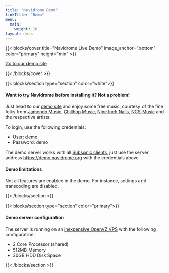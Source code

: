 ```yaml
---
title: "Navidrome Demo"
linkTitle: "Demo"
menu:
  main:
    weight: 10
layout: docs
---
```


{{< blocks/cover title="Navidrome Live Demo" image_anchor="bottom" color="primary" height="min" >}}

<div class="mx-auto">
	<a class="btn btn-lg btn-primary mr-3 mb-4" href="https://demo.navidrome.org" target="_blank">
		Go to our demo site <i class="fas fa-arrow-alt-circle-right ml-2"></i>
	</a>
</div>

{{< /blocks/cover >}}

{{< blocks/section type="section" color="white">}}

#### Want to try Navidrome before installing it? Not a problem!
Just head to our [demo site](https://demo.navidrome.org) and enjoy some free music, courtesy of the fine folks from [Jamendo Music](https://jamendo.com), [Chillhop Music](https://chillhop.com), [Nine Inch Nails](https://www.nin.com/nine-inch-nails-ghosts-v-vi-available-now/), [NCS Music](https://www.ncsmusic.com/) and the respective artists.

To login, use the following credentials:

* User: demo
* Password: demo

The demo server works with all [Subsonic clients](/docs/overview/#apps), just use the server address https://demo.navidrome.org with the credentials above

#### Demo limitations
Not all features are enabled in the demo. For instance, settings and transcoding are disabled.

{{< /blocks/section >}}

{{< blocks/section type="section" color="primary">}}

#### Demo server configuration

The server is running on an [inexpensive OpenVZ VPS](https://www.vpscheap.net/pricing.aspx#budget-servers) with the following configuration:
* 2 Core Processor (shared)
* 512MB Memory
* 30GB HDD Disk Space

{{< /blocks/section >}}
